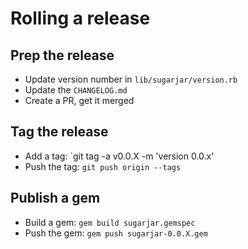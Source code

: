 # Rolling a release

## Prep the release

* Update version number in `lib/sugarjar/version.rb`
* Update the `CHANGELOG.md`
* Create a PR, get it merged

## Tag the release

* Add a tag: `git tag -a v0.0.X -m 'version 0.0.x'
* Push the tag: `git push origin --tags`

## Publish a gem

* Build a gem: `gem build sugarjar.gemspec`
* Push the gem: `gem push sugarjar-0.0.X.gem`

